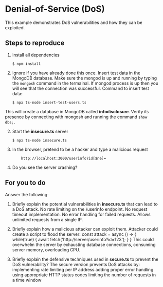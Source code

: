 # Denial-of-Service (DoS)

This example demonstrates DoS vulnerabilities and how they can be exploited.

## Steps to reproduce

1. Install all dependencies

    `$ npm install`

2. Ignore if you have already done this once. Insert test data in the MongoDB database. Make sure the mongod is up and running by typing the `mongosh` command in the termainal. If mongod process is up then you will see that the connection was successful. Command to insert test data:

    `$ npx ts-node insert-test-users.ts`

This will create a database in MongoDB called __infodisclosure__. Verify its presence by connecting with mongosh and running the command `show dbs;`.

2. Start the **insecure.ts** server

    `$ npx ts-node insecure.ts`

3. In the browser, pretend to be a hacker and type a malicious request

    ```
        http://localhost:3000/userinfo?id[$ne]=
    ```

4. Do you see the server crashing?

## For you to do

Answer the following:

1. Briefly explain the potential vulnerabilities in **insecure.ts** that can lead to a DoS attack.
No rate limiting on the /userinfo endpoint.
No request timeout implementation.
No error handling for failed requests.
Allows unlimited requests from a single IP.

2. Briefly explain how a malicious attacker can exploit them.
Attacker could create a script to flood the server:
const attack = async () => {
  while(true) {
    await fetch('http://server/userinfo?id=123');
  }
}
This could overwhelm the server by exhausting database connections, consuming server memory, overloading CPU.

3. Briefly explain the defensive techniques used in **secure.ts** to prevent the DoS vulnerability?
The secure version prevents DoS attacks by:
implementing rate limiting per IP address
adding proper error handling
using appropriate HTTP status codes
limiting the number of requests in a time window